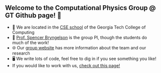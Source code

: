 ## Welcome to the Computational Physics Group @ GT Github page! 👋

* 🏫 We are located in the [CSE school](https://cse.gatech.edu) of the Georgia Tech College of Computing  
* 🙋 [Prof. Spencer Bryngelson](https://cse.gatech.edu/people/spencer-bryngelson) is the group PI, though the students do much of the work!  
* 🌐 Our [group website](https://comp-physics.group) has more information about the team and our research  
* 🖥️ We write lots of code, feel free to dig in if you see something you like!  
* If you would like to work with us, [check out this page!](https://comp-physics.group/vacancies.html) 
